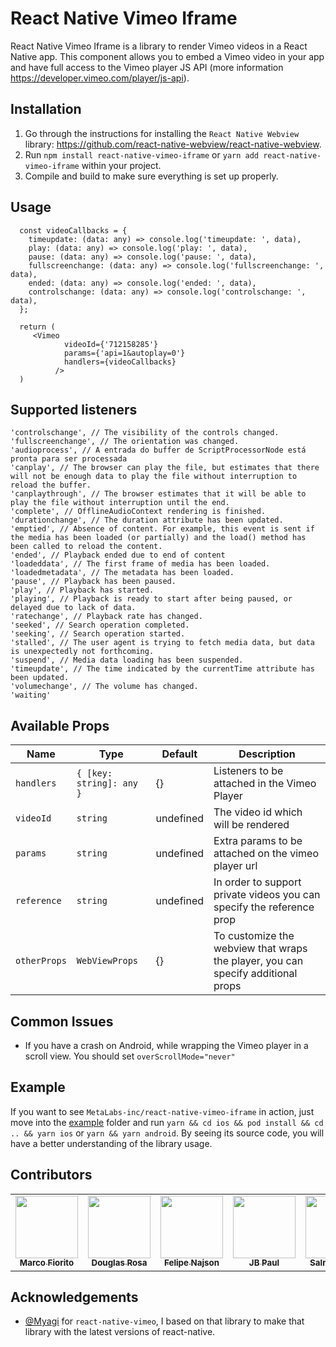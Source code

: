 # React Native Vimeo Iframe

React Native Vimeo Iframe is a library to render Vimeo videos in a React Native app.
This component allows you to embed a Vimeo video in your app and have full access to
the Vimeo player JS API (more information https://developer.vimeo.com/player/js-api).

## Installation

1. Go through the instructions for installing the
   `React Native Webview` library: https://github.com/react-native-webview/react-native-webview.
2. Run `npm install react-native-vimeo-iframe` or `yarn add react-native-vimeo-iframe` within your project.
3. Compile and build to make sure everything is set up properly.

## Usage

```
  const videoCallbacks = {
    timeupdate: (data: any) => console.log('timeupdate: ', data),
    play: (data: any) => console.log('play: ', data),
    pause: (data: any) => console.log('pause: ', data),
    fullscreenchange: (data: any) => console.log('fullscreenchange: ', data),
    ended: (data: any) => console.log('ended: ', data),
    controlschange: (data: any) => console.log('controlschange: ', data),
  };

  return (
     <Vimeo
            videoId={'712158285'}
            params={'api=1&autoplay=0'}
            handlers={videoCallbacks}
          />
  )
```

## Supported listeners

```
'controlschange', // The visibility of the controls changed.
'fullscreenchange', // The orientation was changed.
'audioprocess', // A entrada do buffer de ScriptProcessorNode está pronta para ser processada
'canplay', // The browser can play the file, but estimates that there will not be enough data to play the file without interruption to reload the buffer.
'canplaythrough', // The browser estimates that it will be able to play the file without interruption until the end.
'complete', // OfflineAudioContext rendering is finished.
'durationchange', // The duration attribute has been updated.
'emptied', // Absence of content. For example, this event is sent if the media has been loaded (or partially) and the load() method has been called to reload the content.
'ended', // Playback ended due to end of content
'loadeddata', // The first frame of media has been loaded.
'loadedmetadata', // The metadata has been loaded.
'pause', // Playback has been paused.
'play', // Playback has started.
'playing', // Playback is ready to start after being paused, or delayed due to lack of data.
'ratechange', // Playback rate has changed.
'seeked', // Search operation completed.
'seeking', // Search operation started.
'stalled', // The user agent is trying to fetch media data, but data is unexpectedly not forthcoming.
'suspend', // Media data loading has been suspended.
'timeupdate', // The time indicated by the currentTime attribute has been updated.
'volumechange', // The volume has changed.
'waiting'
```

## Available Props

| Name         | Type                     | Default   | Description                                                                      |
| ------------ | ------------------------ | --------- | -------------------------------------------------------------------------------- |
| `handlers`   | `{ [key: string]: any }` | {}        | Listeners to be attached in the Vimeo Player                                     |
| `videoId`    | `string`                 | undefined | The video id which will be rendered                                              |
| `params`     | `string`                 | undefined | Extra params to be attached on the vimeo player url                              |
| `reference`  | `string`                 | undefined | In order to support private videos you can specify the reference prop            |
| `otherProps` | `WebViewProps`           | {}        | To customize the webview that wraps the player, you can specify additional props |

## Common Issues

- If you have a crash on Android, while wrapping the Vimeo player in a scroll view. You should set `overScrollMode="never"`

## Example

If you want to see `MetaLabs-inc/react-native-vimeo-iframe` in action, just move into the [example](/example) folder and run `yarn && cd ios && pod install && cd .. && yarn ios` or `yarn && yarn android`. By seeing its source code, you will have a better understanding of the library usage.

## Contributors

<!-- ALL-CONTRIBUTORS-LIST:START - Do not remove or modify this section -->
<!-- prettier-ignore-start -->
<!-- markdownlint-disable -->
<table>
  <tr>
    <td align="center"><a href="https://github.com/Marcoo09"><img src="https://avatars.githubusercontent.com/Marcoo09" width="100px;" alt=""/><br /><sub><b>Marco Fiorito</b></sub></a></td>
    <td align="center"><a href="https://github.com/douglasrosa0110"><img src="https://avatars.githubusercontent.com/douglasrosa0110" width="100px;" alt=""/><br /><sub><b>Douglas Rosa</b></sub></a></td>
    <td align="center"><a href="https://github.com/felipe-najson"><img src="https://avatars.githubusercontent.com/felipe-najson" width="100px;" alt=""/><br /><sub><b>Felipe Najson</b></sub></a></td>
    <td align="center"><a href="https://github.com/yjb94"><img src="https://avatars.githubusercontent.com/yjb94" width="100px;" alt=""/><br /><sub><b>JB Paul</b></sub></a></td>
    <td align="center"><a href="https://github.com/SalmanK81099"><img src="https://avatars.githubusercontent.com/SalmanK81099" width="100px;" alt=""/><br /><sub><b>Salman Khan</b></sub></a></td>
  </tr>
</table>

## Acknowledgements

- [@Myagi](https://github.com/Myagi) for `react-native-vimeo`, I based on that library to make that library with the latest versions of react-native.
